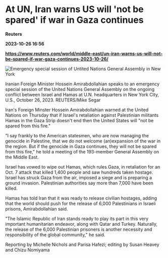 # At UN, Iran warns US will 'not be spared' if war in Gaza continues
**Reuters**

**2023-10-26 16:56**

**https://www.reuters.com/world/middle-east/un-iran-warns-us-will-not-be-spared-if-war-gaza-continues-2023-10-26/**

![Emergency special session of Untited Nations General Assembly in New York](https://www.reuters.com/resizer/W4THQI8b7KeQuWWKdOP3KtdUbTc=/1920x0/filters:quality(80)/cloudfront-us-east-2.images.arcpublishing.com/reuters/RCRFRYHFLJOBJHTEW56WUZWL5U.jpg)

Iranian Foreign Minister Hossein Amirabdollahian speaks to an emergency special session of the United Nations General Assembly on the ongoing conflict between Israel and Hamas at U.N. headquarters in New York City, U.S., October 26, 2023. REUTERS/Mike Segar

Iran's Foreign Minster Hossein Amirabdollahian warned at the United Nations on Thursday that if Israel's retaliation against Palestinian militants Hamas in the Gaza Strip doesn't end then the United States will "not be spared from this fire."

"I say frankly to the American statesmen, who are now managing the genocide in Palestine, that we do not welcome (an)expansion of the war in the region. But if the genocide in Gaza continues, they will not be spared from this fire," he told a meeting of the 193-member General Assembly on the Middle East.

Israel has vowed to wipe out Hamas, which rules Gaza, in retaliation for an Oct. 7 attack that killed 1,400 people and saw hundreds taken hostage. Israel has struck Gaza from the air, imposed a siege and is preparing a ground invasion. Palestinian authorities say more than 7,000 have been killed.

Hamas has told Iran that it was ready to release civilian hostages, adding that the world should push for the release of 6,000 Palestinians in Israeli prisons, Amirabdollahian said.

"The Islamic Republic of Iran stands ready to play its part in this very important humanitarian endeavor, along with Qatar and Turkey. Naturally, the release of the 6,000 Palestinian prisoners is another necessity and responsibility of the global community," he said.

Reporting by Michelle Nichols and Parisa Hafezi; editing by Susan Heavey and Chizu Nomiyama